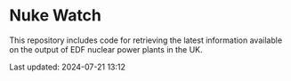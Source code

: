 # Nuke Watch

This repository includes code for retrieving the latest information available on the output of EDF nuclear power plants in the UK.

Last updated: 2024-07-21 13:12